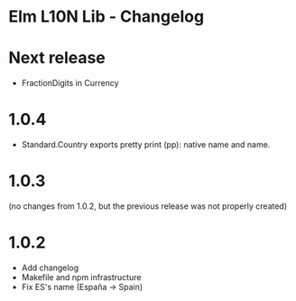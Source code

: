 # Elm L10N Lib - Changelog

# Next release

- FractionDigits in Currency

# 1.0.4

- Standard.Country exports pretty print (pp): native name and name.

# 1.0.3

(no changes from 1.0.2, but the previous release was not properly created)

# 1.0.2

- Add changelog
- Makefile and npm infrastructure
- Fix ES's name (España -> Spain)
